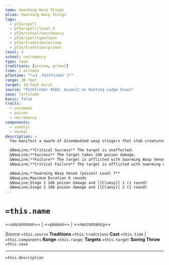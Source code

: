 ```yaml
---
name: Swarming Wasp Stings
alias: Swarming Wasp Stings
tags:
  - pf2e/spell
  - pf2e/spell/level_4
  - pf2e/school/necromancy
  - pf2e/spelltype/save
  - pf2e/tradition/arcane
  - pf2e/tradition/primal
level: 4
school: necromancy
type: save
traditions: [arcane, primal]
time: 2 actions
pf2etime: "*⬺{ .Pathfinder }*"
range: 30 feet
target: 10-foot burst
source: "Pathfinder #160: Assault on Hunting Lodge Seven"
save: fortitude
basic: false
traits:
  - uncommon
  - poison
  - necromancy
components:
  - somatic
  - verbal
description: >
  You manifest a swarm of disembodied wasp stingers that stab creatures in the area, possibly poisoning them. Creatures in the affected area take 1d6 piercing damage. Each creature that takes piercing damage must attempt a Fortitude save.

  &NewLine;**Critical Success** The target is unaffected.
  &NewLine;**Success** The target takes 2d6 poison damage.
  &NewLine;**Failure** The target is afflicted with Swarming Wasp Venom at stage 1.
  &NewLine;**Critical Failure** The target is afflicted with swarming wasp venom at stage 2.

  &NewLine;**Swarming Wasp Venom (poison) Level 7**
  &NewLine;Maximum Duration 6 rounds
  &NewLine;Stage 1 2d6 poison damage and [[Clumsy]] 1 (1 round)
  &NewLine;Stage 2 3d6 poison damage and [[Clumsy]] 2 (1 round)
---
```

# `=this.name`
==uncommon== | ==poison== | ==necromancy==

*Source* `=this.source`
**Traditions** `=this.traditions`
**Cast** `=this.time` | `=this.components`
**Range** `=this.range`; **Targets** `=this.target`
**Saving Throw** `=this.save`

***
`=this.description`